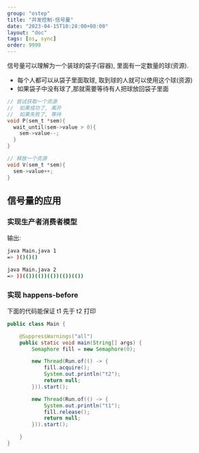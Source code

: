 ```yaml
---
group: "ostep"
title: "并发控制-信号量"
date: "2023-04-15T10:28:00+08:00"
layout: "doc"
tags: [os, sync]
order: 9999
---
```


信号量可以理解为一个装球的袋子(容器), 里面有一定数量的球(资源).

- 每个人都可以从袋子里面取球, 取到球的人就可以使用这个球(资源)
- 如果袋子中没有球了,那就需要等待有人把球放回袋子里面

```c
// 尝试获取一个资源
//  如果成功了, 离开
//  如果失败了, 等待
void P(sem_t *sem){
  wait_until(sem->value > 0){
    sem->value--;
  }
}

// 释放一个资源
void V(sem_t *sem){
  sem->value++;
}
```

## 信号量的应用

### 实现生产者消费者模型

<Gist user="fzdwx" id="444e7f36aa79d22519b42daff6221b00" height="h-[300px]" />

输出:

```bash
java Main.java 1
=> )()()()

java Main.java 2
=> ))(())(())(())(())(())
```

### 实现 happens-before

下面的代码能保证 t1 先于 t2 打印

```java
public class Main {

    @SuppressWarnings("all")
    public static void main(String[] args) {
        Semaphore fill = new Semaphore(0);

        new Thread(Run.of(() -> {
            fill.acquire();
            System.out.println("t2");
            return null;
        })).start();

        new Thread(Run.of(() -> {
            System.out.println("t1");
            fill.release();
            return null;
        })).start();

    }
}
```
